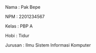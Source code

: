 Nama : Pak Bepe

NPM : 2201234567

Kelas : PBP A

Hobi : Tidur

Jurusan : Ilmu Sistem Informasi Komputer
